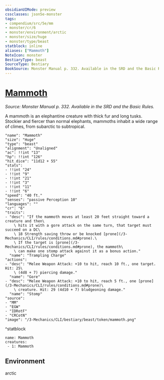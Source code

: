 ```yaml
---
obsidianUIMode: preview
cssclasses: json5e-monster
tags:
- compendium/src/5e/mm
- monster/cr/6
- monster/environment/arctic
- monster/size/huge
- monster/type/beast
statblock: inline
aliases: ["Mammoth"]
NoteIcon: monster
BestiaryType: beast
SourceType: Bestiary
BookSource: Monster Manual p. 332. Available in the SRD and the Basic Rules.
---
```

# [Mammoth](3-Mechanics\CLI\bestiary\beast/mammoth.md)
*Source: Monster Manual p. 332. Available in the SRD and the Basic Rules.*  

A mammoth is an elephantine creature with thick fur and long tusks. Stockier and fiercer than normal elephants, mammoths inhabit a wide range of climes, from subarctic to subtropical.

```statblock
"name": "Mammoth"
"size": "Huge"
"type": "beast"
"alignment": "Unaligned"
"ac": !!int "13"
"hp": !!int "126"
"hit_dice": "11d12 + 55"
"stats":
- !!int "24"
- !!int "9"
- !!int "21"
- !!int "3"
- !!int "11"
- !!int "6"
"speed": "40 ft."
"senses": "passive Perception 10"
"languages": ""
"cr": "6"
"traits":
- "desc": "If the mammoth moves at least 20 feet straight toward a creature and then\
    \ hits it with a gore attack on the same turn, that target must succeed on a DC\
    \ 18 Strength saving throw or be knocked [prone](/3-Mechanics/CLI/rules/conditions.md#prone).\
    \ If the target is [prone](/3-Mechanics/CLI/rules/conditions.md#prone), the mammoth\
    \ can make one stomp attack against it as a bonus action."
  "name": "Trampling Charge"
"actions":
- "desc": "Melee Weapon Attack: +10 to hit, reach 10 ft., one target. Hit: 25\
    \ (4d8 + 7) piercing damage."
  "name": "Gore"
- "desc": "Melee Weapon Attack: +10 to hit, reach 5 ft., one [prone](/3-Mechanics/CLI/rules/conditions.md#prone)\
    \ creature. Hit: 29 (4d10 + 7) bludgeoning damage."
  "name": "Stomp"
"source":
- "MM"
- "EGW"
- "IDRotF"
- "CRCotN"
"image": "/3-Mechanics/CLI/bestiary/beast/token/mammoth.png"
```
^statblock

```encounter-table
name: Mammoth
creatures:
 - 1: Mammoth
```

## Environment

arctic